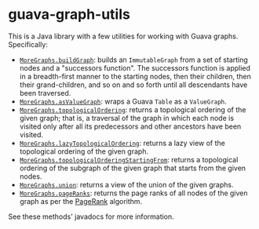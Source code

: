 # guava-graph-utils

This is a Java library with a few utilities for working with Guava graphs. Specifically:

- [`MoreGraphs.buildGraph`](src/main/java/com/github/jbduncan/guavagraphutils/MoreGraphs.java): builds
  an `ImmutableGraph` from a set of starting nodes and a "successors function". The successors function is applied in a
  breadth-first manner to the starting nodes, then their children, then their grand-children, and so on and so forth
  until all descendants have been traversed.
- [`MoreGraphs.asValueGraph`](src/main/java/com/github/jbduncan/guavagraphutils/MoreGraphs.java): wraps a Guava `Table`
  as a `ValueGraph`.
- [`MoreGraphs.topologicalOrdering`](src/main/java/com/github/jbduncan/guavagraphutils/MoreGraphs.java): returns a
  topological ordering of the given graph; that is, a traversal of the graph in which each node is visited only after
  all its predecessors and other ancestors have been visited.
- [`MoreGraphs.lazyTopologicalOrdering`](src/main/java/com/github/jbduncan/guavagraphutils/MoreGraphs.java): returns a
  lazy view of the topological ordering of the given graph.
- [`MoreGraphs.topologicalOrderingStartingFrom`](src/main/java/com/github/jbduncan/guavagraphutils/MoreGraphs.java):
  returns a topological ordering of the subgraph of the given graph that starts from the given nodes.
- [`MoreGraphs.union`](src/main/java/com/github/jbduncan/guavagraphutils/MoreGraphs.java): returns a view of the union
  of the given graphs.
- [`MoreGraphs.pageRanks`](): returns the page ranks of all nodes of the given graph as per
  the [PageRank](https://en.wikipedia.org/wiki/PageRank) algorithm.

See these methods' javadocs for more information.
